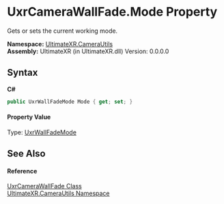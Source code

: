 # UxrCameraWallFade.Mode Property 
 

Gets or sets the current working mode.

**Namespace:**&nbsp;<a href="N_UltimateXR_CameraUtils">UltimateXR.CameraUtils</a><br />**Assembly:**&nbsp;UltimateXR (in UltimateXR.dll) Version: 0.0.0.0

## Syntax

**C#**<br />
``` C#
public UxrWallFadeMode Mode { get; set; }
```


#### Property Value
Type: <a href="T_UltimateXR_CameraUtils_UxrWallFadeMode">UxrWallFadeMode</a>

## See Also


#### Reference
<a href="T_UltimateXR_CameraUtils_UxrCameraWallFade">UxrCameraWallFade Class</a><br /><a href="N_UltimateXR_CameraUtils">UltimateXR.CameraUtils Namespace</a><br />